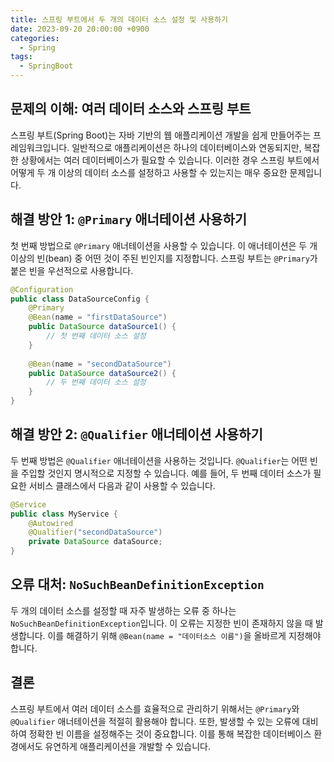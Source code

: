 ```yaml
---
title: 스프링 부트에서 두 개의 데이터 소스 설정 및 사용하기
date: 2023-09-20 20:00:00 +0900
categories:
  - Spring
tags:
  - SpringBoot
---
```

## 문제의 이해: 여러 데이터 소스와 스프링 부트

스프링 부트(Spring Boot)는 자바 기반의 웹 애플리케이션 개발을 쉽게 만들어주는 프레임워크입니다. 일반적으로 애플리케이션은 하나의 데이터베이스와 연동되지만, 복잡한 상황에서는 여러 데이터베이스가 필요할 수 있습니다. 이러한 경우 스프링 부트에서 어떻게 두 개 이상의 데이터 소스를 설정하고 사용할 수 있는지는 매우 중요한 문제입니다.

## 해결 방안 1: `@Primary` 애너테이션 사용하기

첫 번째 방법으로 `@Primary` 애너테이션을 사용할 수 있습니다. 이 애너테이션은 두 개 이상의 빈(bean) 중 어떤 것이 주된 빈인지를 지정합니다. 스프링 부트는 `@Primary`가 붙은 빈을 우선적으로 사용합니다.

```java
@Configuration
public class DataSourceConfig {
    @Primary
    @Bean(name = "firstDataSource")
    public DataSource dataSource1() {
        // 첫 번째 데이터 소스 설정
    }
  
    @Bean(name = "secondDataSource")
    public DataSource dataSource2() {
        // 두 번째 데이터 소스 설정
    }
}
```

## 해결 방안 2: `@Qualifier` 애너테이션 사용하기

두 번째 방법은 `@Qualifier` 애너테이션을 사용하는 것입니다. `@Qualifier`는 어떤 빈을 주입할 것인지 명시적으로 지정할 수 있습니다. 예를 들어, 두 번째 데이터 소스가 필요한 서비스 클래스에서 다음과 같이 사용할 수 있습니다.

```java
@Service
public class MyService {
    @Autowired
    @Qualifier("secondDataSource")
    private DataSource dataSource;
}
```

## 오류 대처: `NoSuchBeanDefinitionException`

두 개의 데이터 소스를 설정할 때 자주 발생하는 오류 중 하나는 `NoSuchBeanDefinitionException`입니다. 이 오류는 지정한 빈이 존재하지 않을 때 발생합니다. 이를 해결하기 위해 `@Bean(name = "데이터소스 이름")`을 올바르게 지정해야 합니다.

## 결론

스프링 부트에서 여러 데이터 소스를 효율적으로 관리하기 위해서는 `@Primary`와 `@Qualifier` 애너테이션을 적절히 활용해야 합니다. 또한, 발생할 수 있는 오류에 대비하여 정확한 빈 이름을 설정해주는 것이 중요합니다. 이를 통해 복잡한 데이터베이스 환경에서도 유연하게 애플리케이션을 개발할 수 있습니다.